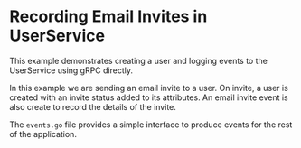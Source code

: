 # Recording Email Invites in UserService

This example demonstrates creating a user and logging events to the UserService using gRPC directly.

In this example we are sending an email invite to a user. On invite, a user is created with an invite status added to its attributes. An email invite event is also create to record the details of the invite.

The `events.go` file provides a simple interface to produce events for the rest of the application.